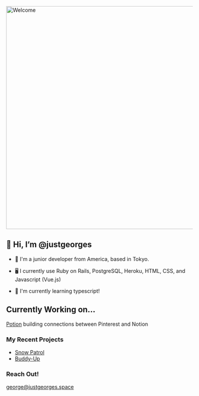 <img src="https://github.com/justgeorges/justgeorges/assets/93357132/58b3e6f3-c2a4-43a0-8444-bbe33b564380" style="display: block; margin-left: auto; margin-right: auto;" alt="Welcome" width="600"/>

## 👋 Hi, I’m @justgeorges
- 🌱 I'm a junior developer from America, based in Tokyo.
- 🖥️ I currently use Ruby on Rails, PostgreSQL, Heroku, HTML, CSS, and Javascript (Vue.js)

- 👀 I'm currently learning typescript!

## Currently Working on...
[Potion](https://github.com/justgeorges/potion)
building connections between Pinterest and Notion

### My Recent Projects
- [Snow Patrol](https://github.com/justgeorges/snow-patrol)
- [Buddy-Up](https://github.com/justgeorges/buddy-up)

### Reach Out!
george@justgeorges.space
